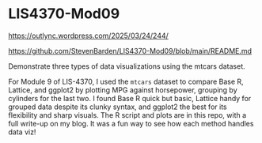 # LIS4370-Mod09

https://outlync.wordpress.com/2025/03/24/244/

https://github.com/StevenBarden/LIS4370-Mod09/blob/main/README.md

Demonstrate three types of data visualizations using the mtcars dataset.

For Module 9 of LIS-4370, I used the `mtcars` dataset to compare Base R, Lattice, and ggplot2 by plotting MPG against horsepower, grouping by cylinders for the last two. I found Base R quick but basic, Lattice handy for grouped data despite its clunky syntax, and ggplot2 the best for its flexibility and sharp visuals. The R script and plots are in this repo, with a full write-up on my blog. It was a fun way to see how each method handles data viz!
